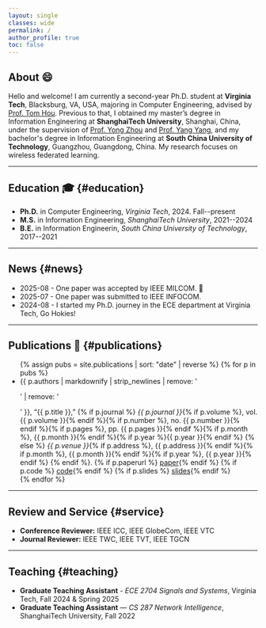 ```yaml
---
layout: single
classes: wide
permalink: /
author_profile: true
toc: false
---
```


## About :smile:
Hello and welcome! I am currently a second-year Ph.D. student at **Virginia Tech**, Blacksburg, VA, USA, majoring in Computer Engineering, advised by [Prof. Tom Hou](https://www.cnsr.ictas.vt.edu/THou.html). 
Previous to that, I obtained my master’s degree in Information Engineering at **ShanghaiTech University**, Shanghai, China, under the supervision of [Prof. Yong Zhou](https://faculty.sist.shanghaitech.edu.cn/faculty/zhouyong/) and [Prof. Yang Yang](https://facultyprofiles.hkust-gz.edu.cn/faculty-personal-page/YANG-Yang/yyiot), and my bachelor's degree in Information Engineering at **South China University of Technology**, Guangzhou, Guangdong, China.
My research focuses on wireless federated learning.

---

## Education :mortar_board: {#education}
- **Ph.D.** in Computer Engineering, *Virginia Tech*, 2024. Fall--present  
- **M.S.** in Information Engineering, *ShanghaiTech University*, 2021--2024  
- **B.E.** in Information Engineerin, *South China University of Technology*, 2017--2021

---

## News {#news}
- 2025-08 - One paper was accepted by IEEE MILCOM. :tada:
- 2025-07 - One paper was submitted to IEEE INFOCOM.
- 2024-08 - I started my Ph.D. journey in the ECE department at Virginia Tech, Go Hokies!

---

## Publications :file_folder: {#publications}
<ul>
{% assign pubs = site.publications | sort: "date" | reverse %}
{% for p in pubs %}
  <li>
    {{ p.authors | markdownify | strip_newlines | remove: '<p>' | remove: '</p>' }}, “{{ p.title }},”
    {% if p.journal %}
      <em>{{ p.journal }}</em>{% if p.volume %}, vol. {{ p.volume }}{% endif %}{% if p.number %}, no. {{ p.number }}{% endif %}{% if p.pages %}, pp. {{ p.pages }}{% endif %}{% if p.month %}, {{ p.month }}{% endif %}{% if p.year %}{{ p.year }}{% endif %}
    {% else %}
      <em>{{ p.venue }}</em>{% if p.address %}, {{ p.address }}{% endif %}{% if p.month %}, {{ p.month }}{% endif %}{% if p.year %}, {{ p.year }}{% endif %}
    {% endif %}.
    {% if p.paperurl %} <a href="{{ p.paperurl }}" target="_blank">paper</a>{% endif %}
    {% if p.code %} <a href="{{ p.code }}" target="_blank">code</a>{% endif %}
    {% if p.slides %} <a href="{{ p.slides }}" target="_blank">slides</a>{% endif %}
  </li>
{% endfor %}
</ul>


---

## Review and Service {#service}
- **Conference Reviewer:** IEEE ICC, IEEE GlobeCom, IEEE VTC
- **Journal Reviewer:** IEEE TWC, IEEE TVT, IEEE TGCN

---

## Teaching {#teaching}
- **Graduate Teaching Assistant** - *ECE 2704 Signals and Systems*, Virginia Tech, Fall 2024 & Spring 2025
- **Graduate Teaching Assistant** — *CS 287 Network Intelligence*, ShanghaiTech University, Fall 2022 

